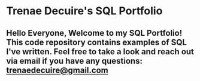 # Trenae Decuire's SQL Portfolio

## Hello Everyone, Welcome to my SQL Portfolio! This code repository contains examples of SQL I've  written. Feel free to take a look and reach out via email if you have any questions: trenaedecuire@gmail.com 
